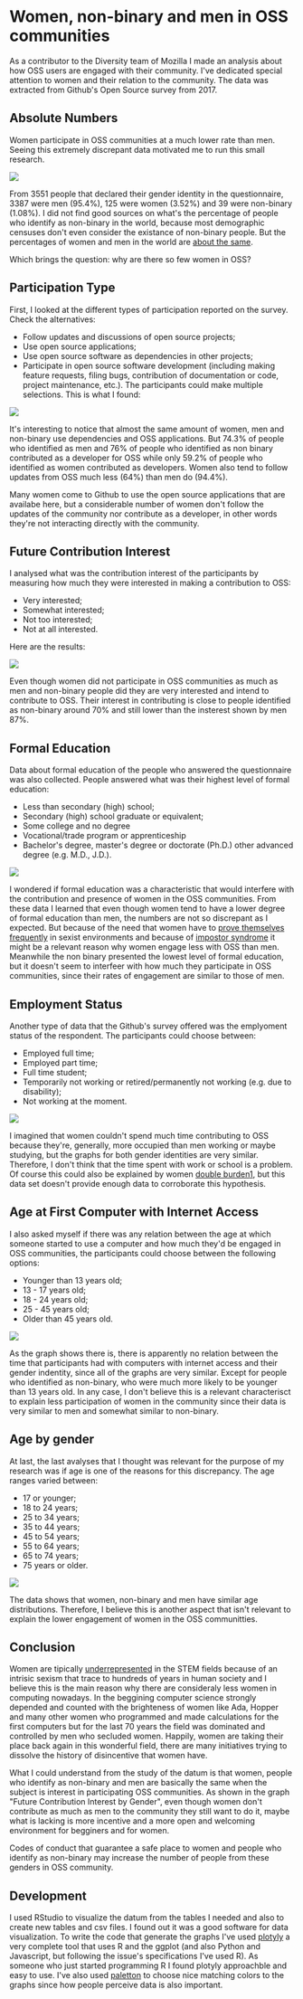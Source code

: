 # Women, non-binary and men in OSS communities

As a contributor to the Diversity team of Mozilla I made an analysis about how OSS users are engaged with their community. I've dedicated special attention to women and their relation to the community. The data was extracted from Github's Open Source survey from 2017.

## Absolute Numbers

Women participate in OSS communities at a much lower rate than men. Seeing this extremely discrepant data motivated me to run this small research.


![](/graphs/participation_by_gender.png)


From 3551 people that declared their gender identity in the questionnaire, 3387 were men (95.4%), 125 were women (3.52%) and 39 were non-binary (1.08%). I did not find good sources on what's the percentage of people who identify as non-binary in the world, because most demographic censuses don't even consider the existance of non-binary people. But the percentages of women and men in the world are [about the same](https://data.worldbank.org/indicator/SP.POP.TOTL.FE.ZS).

Which brings the question: why are there so few women in OSS?

## Participation Type

First, I looked at the different types of participation reported on the survey. Check the alternatives: 

* Follow updates and discussions of open source projects;
* Use open source applications; 
* Use open source software as dependencies in other projects; 
* Participate in open source software development (including making feature requests, filing bugs, contribution of documentation or code, project maintenance, etc.). The participants could make multiple selections. This is what I found:

![](graphs/participation_type_per_gender.png)

It's interesting to notice that almost the same amount of women, men and non-binary use dependencies and OSS applications. But 74.3% of people who identified as men and 76% of people who identified as non binary contributed as a developer for OSS while only 59.2% of people who identified as women contributed as developers. Women also tend to follow updates from OSS much less (64%) than men do (94.4%).

Many women come to Github to use the open source applications that are availabe here, but a considerable number of women don't follow the updates of the community nor contribute as a developer, in other words they're not interacting directly with the community.

## Future Contribution Interest

I analysed what was the contribution interest of the participants by measuring how much they were interested in making a contribution to OSS: 

* Very interested; 
* Somewhat interested; 
* Not too interested; 
* Not at all interested. 

Here are the results:

![](graphs/future_contribution_interest.png)

Even though women did not participate in OSS communities as much as men and non-binary people did they are very interested and intend to contribute to OSS. Their interest in contributing is close to people identified as non-binary around 70% and still lower than the insterest shown by men 87%.

## Formal Education

Data about formal education of the people who answered the questionnaire was also collected. People answered what was their highest level of formal education: 

* Less than secondary (high) school; 
* Secondary (high) school graduate or equivalent; 
* Some college and no degree
* Vocational/trade program or apprenticeship 
* Bachelor's degree, master's degree or doctorate (Ph.D.) other advanced degree (e.g. M.D., J.D.).

![](graphs/formal_education_gender.png)

I wondered if formal education was a characteristic that would interfere with the contribution and presence of women in the OSS communities. From these data I learned that even though women tend to have a lower degree of formal education than men, the numbers are not so discrepant as I expected. But because of the need that women have to [prove themselves frequently](http://www.pewsocialtrends.org/2018/01/09/women-and-men-in-stem-often-at-odds-over-workplace-equity/ps_2018-01-09_stem_2-07/) in sexist environments and because of [impostor syndrome](https://en.wikipedia.org/wiki/Impostor_syndrome) it might be a relevant reason why women engage less with OSS than men. Meanwhile the non binary presented the lowest level of formal education, but it doesn't seem to interfeer with how much they participate in OSS communities, since their rates of engagement are similar to those of men.

## Employment Status

Another type of data that the Github's survey offered was the emplyoment status of the respondent. The participants could choose between: 

* Employed full time; 
* Employed part time; 
* Full time student; 
* Temporarily not working or retired/permanently not working (e.g. due to disability);
* Not working at the moment.

![](graphs/employment_status.png)

I imagined that women couldn't spend much time contributing to OSS because they're, generally, more occupied than men working or maybe studying, but the graphs for both gender identities are very similar. Therefore, I don't think that the time spent with work or school is a problem. Of course this could also be explained by women [double burden](https://en.wikipedia.org/wiki/Double_burden)[1](http://conconi.ulb.be/db.pdf), but this data set doesn't provide enough data to corroborate this hypothesis.

## Age at First Computer with Internet Access

I also asked myself if there was any relation between the age at which someone started to use a computer and how much they'd be engaged in OSS communities, the participants could choose between the following options: 

* Younger than 13 years old;
* 13 - 17 years old; 
* 18 - 24 years old; 
* 25 - 45 years old;
* Older than 45 years old.

![](graphs/age_at_first_computer_with_internet_access.png)

As the graph shows there is, there is apparently no relation between the time that participants had with computers with internet access and their gender indentity, since all of the graphs are very similar. Except for people who identified as non-binary, who were much more likely to be younger than 13 years old. In any case, I don't believe this is a relevant characterisct to explain less participation of women in the community since their data is very similar to men and somewhat similar to non-binary.

## Age by gender

At last, the last avalyses that I thought was relevant for the purpose of my research was if age is one of the reasons for this discrepancy. The age ranges varied between: 

* 17 or younger; 
* 18 to 24 years; 
* 25 to 34 years; 
* 35 to 44 years; 
* 45 to 54 years; 
* 55 to 64 years; 
* 65 to 74 years; 
* 75 years or older.

![](graphs/age_gender.png)

The data shows that women, non-binary and men have similar age distributions. Therefore, I believe this is another aspect that isn't relevant to explain the lower engagement of women in the OSS communitties.

## Conclusion

Women are tipically [underrepresented](http://www.unesco.org/new/en/media-services/single-view/news/women_still_a_minority_in_engineering_and_computer_science/) in the STEM fields because of an intrisic sexism that trace to hundreds of years in human society and I believe this is the main reason why there are consideraly less women in computing nowadays. In the beggining computer science strongly depended and counted with the brighteness of women like Ada, Hopper and many other women who programmed and made calculations for the first computers but for the last 70 years the field was dominated and controlled by men who secluded women.
Happily, women are taking their place back again in this wonderful field, there are many initiatives trying to dissolve the history of disincentive that women have.

What I could understand from the study of the datum is that women, people who identify as non-binary and men are basically the same when the subject is interest in participating OSS communities. As shown in the graph "Future Contribution Interest by Gender", even though women don't contribute as much as men to the community they still want to do it, maybe what is lacking is more incentive and a more open and welcoming environment for begginers and for women.

Codes of conduct that guarantee a safe place to women and people who identify as non-binary may increase the number of people from these genders in OSS community.

## Development

I used RStudio to visualize the datum from the tables I needed and also to create new tables and csv files. I found out it was a good software for data visualization.
To write the code that generate the graphs I've used [plotyly](https://plot.ly/) a very complete tool that uses R and the ggplot (and also Python and Javascript, but following the issue's specifications I've used R). 
As someone who just started programming R I found plotyly approachble and easy to use.
I've also used [paletton](http://paletton.com) to choose nice matching colors to the graphs since how people perceive data is also important.
